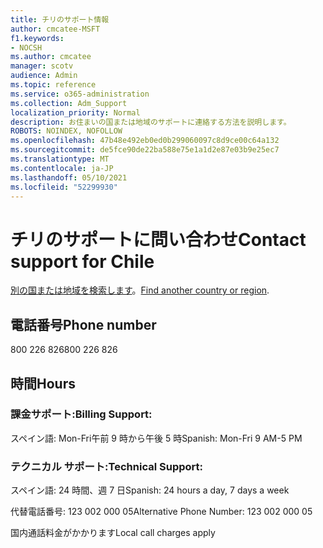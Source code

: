 ```yaml
---
title: チリのサポート情報
author: cmcatee-MSFT
f1.keywords:
- NOCSH
ms.author: cmcatee
manager: scotv
audience: Admin
ms.topic: reference
ms.service: o365-administration
ms.collection: Adm_Support
localization_priority: Normal
description: お住まいの国または地域のサポートに連絡する方法を説明します。
ROBOTS: NOINDEX, NOFOLLOW
ms.openlocfilehash: 47b48e492eb0ed0b299060097c8d9ce00c64a132
ms.sourcegitcommit: de5fce90de22ba588e75e1a1d2e87e03b9e25ec7
ms.translationtype: MT
ms.contentlocale: ja-JP
ms.lasthandoff: 05/10/2021
ms.locfileid: "52299930"
---
```

# <a name="contact-support-for-chile"></a><span data-ttu-id="8e158-103">チリのサポートに問い合わせ</span><span class="sxs-lookup"><span data-stu-id="8e158-103">Contact support for Chile</span></span>

<span data-ttu-id="8e158-104">[別の国または地域を検索します](../../business-video/get-help-support.md)。</span><span class="sxs-lookup"><span data-stu-id="8e158-104">[Find another country or region](../../business-video/get-help-support.md).</span></span>

## <a name="phone-number"></a><span data-ttu-id="8e158-105">電話番号</span><span class="sxs-lookup"><span data-stu-id="8e158-105">Phone number</span></span>
<span data-ttu-id="8e158-106">800 226 826</span><span class="sxs-lookup"><span data-stu-id="8e158-106">800 226 826</span></span>

## <a name="hours"></a><span data-ttu-id="8e158-107">時間</span><span class="sxs-lookup"><span data-stu-id="8e158-107">Hours</span></span>
### <a name="billing-support"></a><span data-ttu-id="8e158-108">課金サポート:</span><span class="sxs-lookup"><span data-stu-id="8e158-108">Billing Support:</span></span>

<span data-ttu-id="8e158-109">スペイン語: Mon-Fri午前 9 時から午後 5 時</span><span class="sxs-lookup"><span data-stu-id="8e158-109">Spanish: Mon-Fri 9 AM-5 PM</span></span>

### <a name="technical-support"></a><span data-ttu-id="8e158-110">テクニカル サポート:</span><span class="sxs-lookup"><span data-stu-id="8e158-110">Technical Support:</span></span>

<span data-ttu-id="8e158-111">スペイン語: 24 時間、週 7 日</span><span class="sxs-lookup"><span data-stu-id="8e158-111">Spanish: 24 hours a day, 7 days a week</span></span>

<span data-ttu-id="8e158-112">代替電話番号: 123 002 000 05</span><span class="sxs-lookup"><span data-stu-id="8e158-112">Alternative Phone Number: 123 002 000 05</span></span>

<span data-ttu-id="8e158-113">国内通話料金がかかります</span><span class="sxs-lookup"><span data-stu-id="8e158-113">Local call charges apply</span></span>
